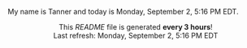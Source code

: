 My name is Tanner and today is Monday, September 2, 5:16 PM EDT.

<p align="center">This <i>README</i> file is generated <b>every 3 hours</b>!</br>Last refresh: Monday, September 2, 5:16 PM EDT<br /></p>
